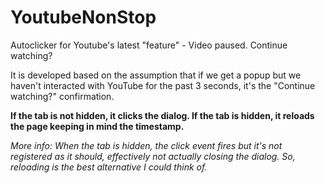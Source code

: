 # YoutubeNonStop
Autoclicker for Youtube's latest "feature" - Video paused. Continue watching?

It is developed based on the assumption that if we get a popup but we haven't interacted with YouTube for the past 3 seconds, it's the "Continue watching?" confirmation.

**If the tab is not hidden, it clicks the dialog. If the tab is hidden, it reloads the page keeping in mind the timestamp.**

*More info: When the tab is hidden, the click event fires but it's not registered as it should, effectively not actually closing the dialog. So, reloading is the best alternative I could think of.*
